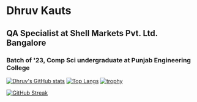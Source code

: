 # Dhruv Kauts
## QA Specialist at Shell Markets Pvt. Ltd. Bangalore
### Batch of '23, Comp Sci undergraduate at Punjab Engineering College 

[![Dhruv's GitHub stats](https://github-readme-stats.vercel.app/api?username=DhruvKauts2&theme=dark&show_icons=true)](https://github.com/anuraghazra/github-readme-stats) [![Top Langs](https://github-readme-stats.vercel.app/api/top-langs/?username=DhruvKauts2&layout=compact&theme=dark&show_icons=true)](https://github.com/anuraghazra/github-readme-stats)
[![trophy](https://github-profile-trophy.vercel.app/?username=DhruvKauts2&theme=gruvbox)](https://github.com/DhruvKauts2/github-profile-trophy)

[![GitHub Streak](https://streak-stats.demolab.com/?user=DhruvKauts2&theme=dark)](https://git.io/streak-stats)
<!--
**DhruvKauts2/DhruvKauts2** is a ✨ _special_ ✨ repository because its `README.md` (this file) appears on your GitHub profile.

Here are some ideas to get you started:

- 🔭 I’m currently working on ...
- 🌱 I’m currently learning ...
- 👯 I’m looking to collaborate on ...
- 🤔 I’m looking for help with ...
- 💬 Ask me about ...
- 📫 How to reach me: ...
- 😄 Pronouns: ...
- ⚡ Fun fact: ...
-->

